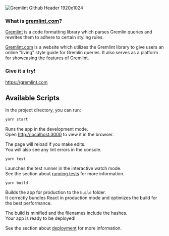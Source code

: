 ![Gremlint Github Header 1920x1024](https://user-images.githubusercontent.com/25663729/88488788-d5a73700-cf8f-11ea-9adb-03d62c77c1b7.png)

### What is [gremlint.com](https://gremlint.com)?

[Gremlint](https://github.com/OyvindSabo/gremlint) is a code formatting library which parses Gremlin queries and rewrites them to adhere to certain styling rules.

[Gremlint.com](https://gremlint.com) is a website which utilizes the Gremlint library to give users an online "living" style guide for Gremlin queries. It also serves as a platform for showcasing the features of Gremlint.

### Give it a try!

https://gremlint.com

## Available Scripts

In the project directory, you can run:

```bash
yarn start
```

Runs the app in the development mode.\
Open [http://localhost:3000](http://localhost:3000) to view it in the browser.

The page will reload if you make edits.\
You will also see any lint errors in the console.

```
yarn test
```

Launches the test runner in the interactive watch mode.\
See the section about [running tests](https://facebook.github.io/create-react-app/docs/running-tests) for more information.

```
yarn build
```

Builds the app for production to the `build` folder.\
It correctly bundles React in production mode and optimizes the build for the best performance.

The build is minified and the filenames include the hashes.\
Your app is ready to be deployed!

See the section about [deployment](https://facebook.github.io/create-react-app/docs/deployment) for more information.
